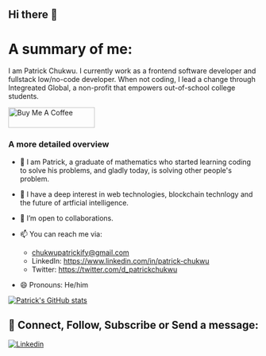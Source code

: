 ## Hi there 👋

# A summary of me:
I am Patrick Chukwu. I currently work as a frontend software developer and fullstack low/no-code developer. When not coding, I lead a change through Integreated Global, a non-profit that empowers out-of-school college students.


<a href="https://bmc.link/patrickchukwu" target="_blank"><img src="https://cdn.buymeacoffee.com/buttons/default-orange.png" alt="Buy Me A Coffee" height="41" width="174"></a>

### A more detailed overview
- 🔭 I am Patrick, a graduate of mathematics who started learning coding to solve his problems, and gladly today, is solving other people's problem.

- 🌱 I have a deep interest in web technologies, blockchain technlogy and the future of artficial intelligence.

- 👯 I’m open to collaborations.

- 📫 You can reach me via:
  - chukwupatrickify@gmail.com
  - LinkedIn: https://www.linkedin.com/in/patrick-chukwu
  - Twitter: https://twitter.com/d_patrickchukwu

- 😄 Pronouns: He/him


[![Patrick's GitHub stats](https://github-readme-stats.vercel.app/api?username=Patrick-Chukwu)](https://github.com/Patrick-Chukwu/github-readme-stats)



## 🤝 Connect, Follow, Subscribe or Send a message:
[![Linkedin](https://img.shields.io/badge/LinkedIn-0077B5?style=for-the-badge&logo=linkedin&logoColor=white)](https://www.linkedin.com/in/patrick-chukwu/)
